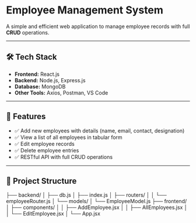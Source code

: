 # Employee Management System

A simple and efficient web application to manage employee records with full **CRUD** operations.

---

## 🛠️ Tech Stack
- **Frontend:** React.js  
- **Backend:** Node.js, Express.js  
- **Database:** MongoDB  
- **Other Tools:** Axios, Postman, VS Code  

---

## 📌 Features
- ✅ Add new employees with details (name, email, contact, designation)  
- ✅ View a list of all employees in tabular form  
- ✅ Edit employee records  
- ✅ Delete employee entries  
- ✅ RESTful API with full CRUD operations  

---

## 📁 Project Structure

├── backend/
│   ├── db.js
│   ├── index.js
│   ├── routers/
│   │   └── employeeRouter.js
│   └── models/
│       └── EmployeeModel.js
├── frontend/
│   ├── components/
│   │   ├── AddEmployee.jsx
│   │   ├── AllEmployees.jsx
│   │   └── EditEmployee.jsx
│   └── App.jsx

